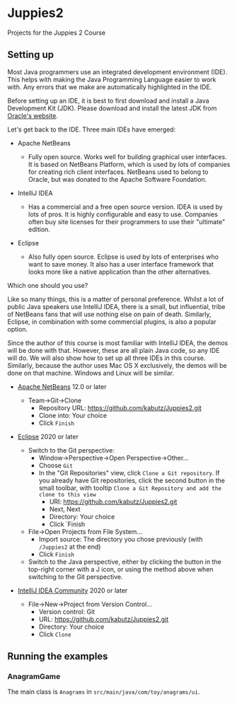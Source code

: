 # Juppies2

Projects for the Juppies 2 Course

## Setting up

Most Java programmers use an integrated development environment (IDE). This helps
with making the Java Programming Language easier to work with. Any errors that
we make are automatically highlighted in the IDE.

Before setting up an IDE, it is best to first download and install a Java 
Development Kit (JDK).  Please download and install the latest JDK from
[Oracle's website](https://www.oracle.com/uk/java/technologies/javase-downloads.html).

Let's get back to the IDE. Three main IDEs have emerged:

* Apache NetBeans
  * Fully open source. Works well for building graphical user interfaces. It is
  based on NetBeans Platform, which is used by lots of companies for creating
  rich client interfaces. NetBeans used to belong to Oracle, but was donated
  to the Apache Software Foundation.
  
* IntelliJ IDEA
  * Has a commercial and a free open source version. IDEA is used by lots of
  pros. It is highly configurable and easy to use. Companies often buy site
  licenses for their programmers to use their "ultimate" edition.
  
* Eclipse
  * Also fully open source. Eclipse is used by lots of enterprises who want to
  save money. It also has a user interface framework that looks more like a 
  native application than the other alternatives.
  
Which one should you use?

Like so many things, this is a matter of personal preference. Whilst a lot of 
public Java speakers use IntelliJ IDEA, there is a small, but influential, tribe
of NetBeans fans that will use nothing else on pain of death. Similarly, 
Eclipse, in combination with some commercial plugins, is also a popular option.

Since the author of this course is most familiar with IntelliJ IDEA, the demos
will be done with that. However, these are all plain Java code, so any IDE will
do. We will also show how to set up all three IDEs in this course.  Similarly, 
because the author uses Mac OS X exclusively, the demos will be done on that
 machine. Windows and Linux will be similar.

* [Apache NetBeans](https://netbeans.apache.org/download/) 12.0 or later
  * Team->Git->Clone
    * Repository URL: https://github.com/kabutz/Juppies2.git
    * Clone into: Your choice
    * Click `Finish`

* [Eclipse](https://www.eclipse.org/downloads/) 2020 or later
  * Switch to the Git perspective:
    * Window->Perspective->Open Perspective->Other...
    * Choose `Git`
    * In the "Git Repositories" view, click `Clone a Git repository`.
    If you already have Git repositories, click the second button in the small 
    toolbar, with tooltip `Clone a Git Repository and add the clone to this view` 
      * URI: https://github.com/kabutz/Juppies2.git
      * Next, Next
      * Directory: Your choice
      * Click `Finish
  * File->Open Projects from File System...
    * Import source: The directory you chose previously (with `/Juppies2` at 
    the end)
    * Click `Finish`
  * Switch to the Java perspective, either by clicking the button in the top-right 
  corner with a J icon, or using the method above when switching to the Git perspective.

* [IntelliJ IDEA Community](https://www.jetbrains.com/idea/download/) 2020 or later 
  * File->New->Project from Version Control...
    * Version control: Git
    * URL: https://github.com/kabutz/Juppies2.git
    * Directory: Your choice
    * Click `Clone`
 
## Running the examples

### AnagramGame

The main class is `Anagrams` in `src/main/java/com/toy/anagrams/ui`.
